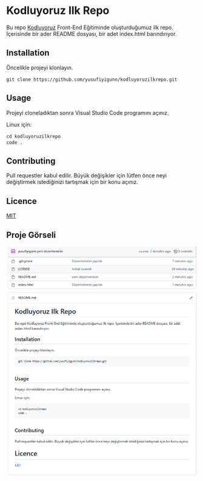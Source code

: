 # Kodluyoruz Ilk Repo
Bu repo [Kodluyoruz]([kodluyoruz.org](https://www.kodluyoruz.org/)) Front-End Eğitiminde oluşturduğumuz ilk repo. İçerisinde bir ader README dosyası, bir adet index.html barındırıyor.

## Installation
Öncelikle projeyi klonlayın.

```
git clone https://github.com/yusufiyigunn/kodluyoruzilkrepo.git
```

## Usage 
Projeyi cloneladıktan sonra Visual Studio Code programını açınız.

Linux için:

```
cd kodluyoruzilkrepo
code .
```

## Contributing
Pull requestler kabul edilir. Büyük değişikler için lütfen önce neyi değiştirmek istediğinizi tartışmak için bir konu açınız.

## Licence
[MIT](LICENSE)

## Proje Görseli

![Proje Görseli](img/ProjeSS.PNG)
